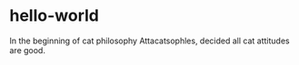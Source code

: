 # hello-world

In the beginning of cat philosophy Attacatsophles, decided all cat attitudes are good.

